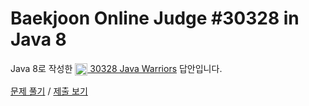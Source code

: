 # Baekjoon Online Judge #30328 in Java 8
Java 8로 작성한 [<img src="https://static.solved.ac/tier_small/1.svg" height="20" align="center">
30328 Java Warriors](https://www.acmicpc.net/problem/30328) 답안입니다.

[문제 풀기](https://www.acmicpc.net/problem/30328) /
[제출 보기](https://www.acmicpc.net/source/87166248)
